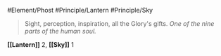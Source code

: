 #Element/Phost #Principle/Lantern #Principle/Sky

> Sight, perception, inspiration, all the Glory's gifts. *One of the nine parts of the human soul.*

**[[Lantern]]** 2, **[[Sky]]** 1